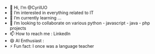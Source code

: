 - 👋 Hi, I’m @CyrilUO
- 👀 I’m interested in everything related to IT
- 🌱 I’m currently learning ...
- 💞️ I’m looking to collaborate on various python - javascript - java - php projects
- 📫 How to reach me : LinkedIn 
- 😄 AI Enthusiast :
- ⚡ Fun fact: I once was a language teacher

<!---
CyrilUO/CyrilUO is a ✨ special ✨ repository because its `README.md` (this file) appears on your GitHub profile.
You can click the Preview link to take a look at your changes.
--->
